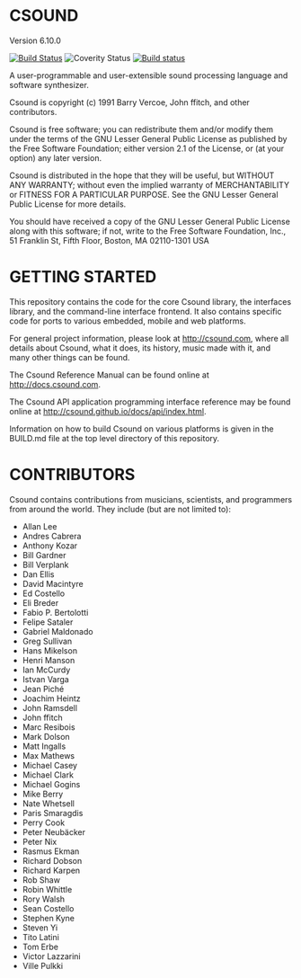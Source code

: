 # CSOUND
Version 6.10.0

[![Build Status](https://travis-ci.org/csound/csound.svg?branch=develop)](https://travis-ci.org/csound/csound)
![Coverity Status](https://scan.coverity.com/projects/1822/badge.svg)
[![Build status](https://ci.appveyor.com/api/projects/status/1qamc986774rsbjq/branch/develop?svg=true)](https://ci.appveyor.com/project/csound/csound/branch/develop)

A user-programmable and user-extensible sound processing language
and software synthesizer.

Csound is copyright (c) 1991 Barry Vercoe, John ffitch, and other contributors.

Csound is free software; you can redistribute them
and/or modify them under the terms of the GNU Lesser General Public
License as published by the Free Software Foundation; either
version 2.1 of the License, or (at your option) any later version.

Csound is distributed in the hope that they will be useful,
but WITHOUT ANY WARRANTY; without even the implied warranty of
MERCHANTABILITY or FITNESS FOR A PARTICULAR PURPOSE.  See the
GNU Lesser General Public License for more details.

You should have received a copy of the GNU Lesser General Public
License along with this software; if not, write to the Free Software
Foundation, Inc., 51 Franklin St, Fifth Floor, Boston, MA
02110-1301 USA

# GETTING STARTED

This repository contains the code for the core Csound library, the
interfaces library, and the command-line interface frontend. It also
contains specific code for ports to various embedded, mobile and web platforms.

For general project information, please look at http://csound.com,
where all details about Csound, what it does, its history, music
made with it, and many other things can be found.

The Csound Reference Manual can be found online at http://docs.csound.com.

The Csound API application programming interface reference 
may be found online at http://csound.github.io/docs/api/index.html.

Information on how to build Csound on various platforms is given in
the BUILD.md file at the top level directory of this repository.

# CONTRIBUTORS

Csound contains contributions from musicians, scientists, and programmers
from around the world. They include (but are not limited to):

* Allan Lee
* Andres Cabrera
* Anthony Kozar
* Bill Gardner
* Bill Verplank
* Dan Ellis
* David Macintyre
* Ed Costello
* Eli Breder
* Fabio P. Bertolotti
* Felipe Sataler
* Gabriel Maldonado
* Greg Sullivan
* Hans Mikelson
* Henri Manson
* Ian McCurdy
* Istvan Varga
* Jean Piché
* Joachim Heintz
* John Ramsdell
* John ffitch
* Marc Resibois
* Mark Dolson
* Matt Ingalls
* Max Mathews
* Michael Casey
* Michael Clark
* Michael Gogins
* Mike Berry
* Nate Whetsell
* Paris Smaragdis
* Perry Cook
* Peter Neubäcker
* Peter Nix
* Rasmus Ekman
* Richard Dobson
* Richard Karpen
* Rob Shaw
* Robin Whittle
* Rory Walsh
* Sean Costello
* Stephen Kyne
* Steven Yi
* Tito Latini
* Tom Erbe
* Victor Lazzarini
* Ville Pulkki
